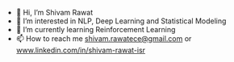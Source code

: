 - 👋 Hi, I’m Shivam Rawat
- 👀 I’m interested in NLP, Deep Learning and Statistical Modeling 
- 🌱 I’m currently learning Reinforcement Learning 
- 📫 How to reach me shivam.rawatece@gmail.com or www.linkedin.com/in/shivam-rawat-isr

<!---
srj96/srj96 is a ✨ special ✨ repository because its `README.md` (this file) appears on your GitHub profile.
You can click the Preview link to take a look at your changes.
--->
